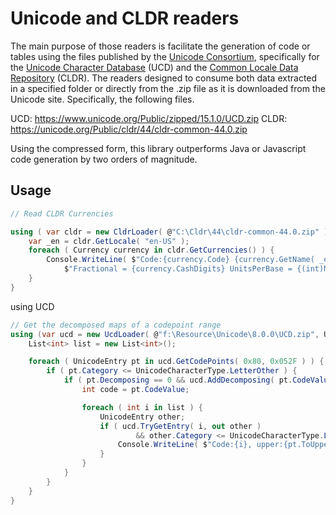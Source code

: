 # Unicode and CLDR readers

The main purpose of those readers is facilitate the generation of code or tables using the files published by the [Unicode Consortium](https://home.unicode.org/), specifically for the [Unicode Character Database](https://www.unicode.org/reports/tr44/tr44-32.html) (UCD) and the [Common Locale Data Repository](https://cldr.unicode.org/index) (CLDR).
The readers designed to consume both data extracted in a specified folder or directly from the .zip file as it is downloaded from the Unicode site. Specifically, the following files. 

UCD: https://www.unicode.org/Public/zipped/15.1.0/UCD.zip
CLDR: https://unicode.org/Public/cldr/44/cldr-common-44.0.zip

Using the compressed form, this library outperforms Java or Javascript code generation by two orders of magnitude.

## Usage


```csharp
// Read CLDR Currencies

using ( var cldr = new CldrLoader( @"C:\Cldr\44\cldr-common-44.0.zip" ) ) {
	var _en = cldr.GetLocale( "en-US" );
	foreach ( Currency currency in cldr.GetCurrencies() ) {
		Console.WriteLine( $"Code:{currency.Code} {currency.GetName( _en )} " +
			$"Fractional = {currency.CashDigits} UnitsPerBase = {(int)Math.Pow( 10, currency.Digits )}" );
	}
}
```

using UCD

```csharp
// Get the decomposed maps of a codepoint range
using (var ucd = new UcdLoader( @"f:\Resource\Unicode\8.0.0\UCD.zip", UcdLoader.LoadOptions.AllCodes ) ) {
	List<int> list = new List<int>();

	foreach ( UnicodeEntry pt in ucd.GetCodePoints( 0x80, 0x052F ) ) {
		if ( pt.Category <= UnicodeCharacterType.LetterOther ) {
			if ( pt.Decomposing == 0 && ucd.AddDecomposing( pt.CodeValue, list, true ) ) {
				int code = pt.CodeValue;

				foreach ( int i in list ) {
					UnicodeEntry other;
					if ( ucd.TryGetEntry( i, out other )
							&& other.Category <= UnicodeCharacterType.LetterOther ) {
						Console.WriteLine( $"Code:{i}, upper:{pt.ToUpper()} / {other.ToUpper()}" );
					}
				}
			}
		}
	}
}
```
